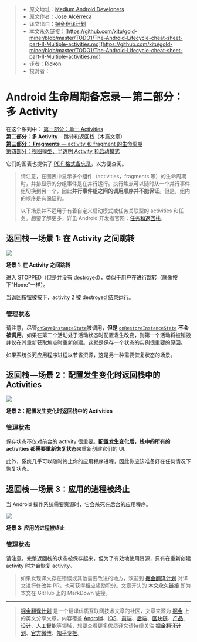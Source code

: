 > * 原文地址：[Medium Android Developers](https://medium.com/androiddevelopers/the-android-lifecycle-cheat-sheet-part-ii-multiple-activities-a411fd139f24)
> * 原文作者：[Jose Alcérreca](https://medium.com/@JoseAlcerreca)
> * 译文出自：[掘金翻译计划](https://github.com/xitu/gold-miner)
> * 本文永久链接：[https://github.com/xitu/gold-miner/blob/master/TODO1/The-Android-Lifecycle-cheat-sheet-part-II-Multiple-activities.md](https://github.com/xitu/gold-miner/blob/master/TODO1/The-Android-Lifecycle-cheat-sheet-part-II-Multiple-activities.md)
> * 译者：[Rickon](https://github.com/gs666)
> * 校对者：

# Android 生命周期备忘录 — 第二部分：多 Activity

在这个系列中： 
[第一部分：单一 Activities](https://github.com/xitu/gold-miner/blob/master/TODO/the-android-lifecycle-cheat-sheet-part-i-single-activities.md)  
**第二部分：多 Activity** — 跳转和返回栈（本篇文章）    
[**第三部分： Fragments** — activity 和 fragment 的生命周期](https://medium.com/@JoseAlcerreca/the-android-lifecycle-cheat-sheet-part-iii-fragments-afc87d4f37fd)  
[第四部分：视图模型、半透明 Activity 和启动模式](https://medium.com/androiddevelopers/the-android-lifecycle-cheat-sheet-part-iv-49946659b094)

它们的图表也提供了 [PDF 格式备忘录](https://github.com/JoseAlcerreca/android-lifecycles)，以方便查阅。

> 请注意，在图表中显示多个组件（activities，fragments 等）的生命周期时，并排显示的分组事件是在并行运行。执行焦点可以随时从一个并行事件组切换到另一个，因此**并行事件组之间的调用顺序并不能保证**。但是，组内的顺序是有保证的。
>
> 以下场景并不适用于有着自定义启动模式或任务关联型的 activities 和任务。想要了解更多，详见 Android 开发者官网：[任务和返回栈](https://developer.android.com/guide/components/activities/tasks-and-back-stack.html)。

## 返回栈 — 场景 1: 在 Activity 之间跳转

![](https://user-gold-cdn.xitu.io/2019/3/2/1693d96d9b8fa76e?w=728&h=972&f=png&s=49929)

**场景 1: 在 Activity 之间跳转**

进入 [STOPPED](https://developer.android.com/guide/components/activities/activity-lifecycle.html#onstop)（但是并没有 destroyed），类似于用户在进行跳转（就像按下"Home"一样）。

当返回按钮被按下，activity 2 被 destroyed 结束运行。

### 管理状态

请注意，尽管[`onSaveInstanceState`](https://developer.android.com/reference/android/app/Activity.html#onSaveInstanceState%28android.os.Bundle%29)被调用，**但是** [`onRestoreInstanceState`](https://developer.android.com/reference/android/app/Activity.html#onRestoreInstanceState%28android.os.Bundle,%20android.os.PersistableBundle%29) **不会被调用**。如果在第二个活动处于活动状态时配置发生改变，则第一个活动将被销毁并仅在其重新获取焦点时重新创建。这就是保存一个状态的实例很重要的原因。

如果系统杀死应用程序进程以节省资源，这是另一种需要恢复状态的场景。

## 返回栈 — 场景 2：配置发生变化时返回栈中的 Activities

![](https://user-gold-cdn.xitu.io/2019/3/2/1693d96e23dc5098?w=742&h=1127&f=png&s=58345)

**场景 2：配置发生变化时返回栈中的 Activities**

### 管理状态

保存状态不仅对前台的 activity 很重要。**配置发生变化后，栈中的所有的 activities 都需要重新恢复状态**来重新创建它们的 UI.

此外，系统几乎可以随时终止你的应用程序进程，因此你应该准备好在任何情况下恢复状态。

## 返回栈 — 场景 3：应用的进程被终止

当 Android 操作系统需要资源时，它会杀死在后台的应用程序。

![](https://user-gold-cdn.xitu.io/2019/3/2/1693d96d9c7c0d19?w=800&h=1077&f=png&s=104247)

**场景 3: 应用的进程被终止**

### 管理状态

请注意，完整返回栈的状态被保存起来，但为了有效地使用资源，只有在重新创建 activity 时才会恢复 activity。

> 如果发现译文存在错误或其他需要改进的地方，欢迎到 [掘金翻译计划](https://github.com/xitu/gold-miner) 对译文进行修改并 PR，也可获得相应奖励积分。文章开头的 **本文永久链接** 即为本文在 GitHub 上的 MarkDown 链接。

---

> [掘金翻译计划](https://github.com/xitu/gold-miner) 是一个翻译优质互联网技术文章的社区，文章来源为 [掘金](https://juejin.im) 上的英文分享文章。内容覆盖 [Android](https://github.com/xitu/gold-miner#android)、[iOS](https://github.com/xitu/gold-miner#ios)、[前端](https://github.com/xitu/gold-miner#前端)、[后端](https://github.com/xitu/gold-miner#后端)、[区块链](https://github.com/xitu/gold-miner#区块链)、[产品](https://github.com/xitu/gold-miner#产品)、[设计](https://github.com/xitu/gold-miner#设计)、[人工智能](https://github.com/xitu/gold-miner#人工智能)等领域，想要查看更多优质译文请持续关注 [掘金翻译计划](https://github.com/xitu/gold-miner)、[官方微博](http://weibo.com/juejinfanyi)、[知乎专栏](https://zhuanlan.zhihu.com/juejinfanyi)。
